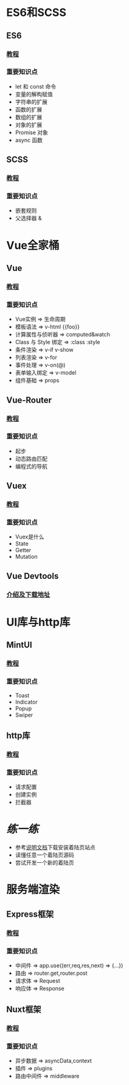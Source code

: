 #  ES6和SCSS

##  ES6

###  [教程](http://es6.ruanyifeng.com/)

###  重要知识点

* let 和 const 命令
* 变量的解构赋值
* 字符串的扩展
* 函数的扩展
* 数组的扩展
* 对象的扩展
* Promise 对象
* async 函数

##  SCSS

###  [教程](https://www.sass.hk/)

###  重要知识点

* 嵌套规则
* 父选择器 &

#  Vue全家桶

##  Vue

###  [教程](https://cn.vuejs.org/)

###  重要知识点

* Vue实例 => 生命周期
* 模板语法 => v-html {{foo}}
* 计算属性与侦听器 => computed&watch 
* Class 与 Style 绑定 => :class :style
* 条件渲染 => v-if v-show
* 列表渲染 => v-for
* 事件处理 => v-on(@)
* 表单输入绑定 => v-model
* 组件基础 => props

##  Vue-Router

###  [教程](https://router.vuejs.org/zh/)

###  重要知识点

* 起步
* 动态路由匹配
* 编程式的导航

##  Vuex

###  [教程](https://vuex.vuejs.org/zh/guide/)

###  重要知识点

* Vuex是什么
* State
* Getter
* Mutation

##  Vue Devtools

###  [介绍及下载地址](https://github.com/vuejs/vue-devtools)

#  UI库与http库

##  MintUI

###  [教程](https://mint-ui.github.io/#!/zh-cn)

###  重要知识点

* Toast
* Indicator
* Popup
* Swiper

##  http库

###  [教程](https://www.kancloud.cn/yunye/axios/234845)

###  重要知识点

* 请求配置
* 创建实例
* 拦截器

#  _练一练_
* 参考[说明文档](http://10.40.3.32/frontend/publishDocument/blob/master/README/mlp.rongzi.com.md)下载安装着陆页站点
* 读懂任意一个着陆页源码 
* 尝试开发一个新的着陆页

#  服务端渲染

##  Express框架

###  [教程](http://www.expressjs.com.cn/)

###  重要知识点

* 中间件 => app.use((err,req,res,next) => {...})
* 路由 => router.get,router.post
* 请求体 => Request
* 响应体 => Response

##  Nuxt框架

###  [教程](https://zh.nuxtjs.org/)

###  重要知识点

* 异步数据 => asyncData,context
* 插件 => plugins
* 路由中间件 => middleware